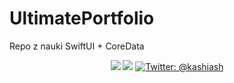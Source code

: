 # UltimatePortfolio

Repo z nauki SwiftUI + CoreData


<p align="center">
    <img src="https://img.shields.io/badge/iOS-16.0+-blue.svg" />
    <img src="https://img.shields.io/badge/Swift-5.0-brightgreen.svg" />
    <a href="https://twitter.com/kashiash">
        <img src="https://img.shields.io/badge/Contact-@kashiash-teal.svg?style=flat" alt="Twitter: @kashiash" />
    </a>
</p>
